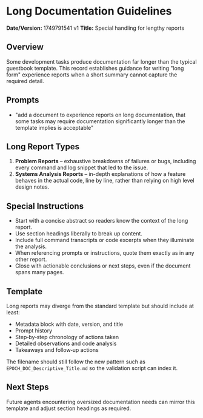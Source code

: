 # Long Documentation Guidelines

**Date/Version:** 1749791541 v1
**Title:** Special handling for lengthy reports

## Overview
Some development tasks produce documentation far longer than the typical guestbook template. This record establishes guidance for writing "long form" experience reports when a short summary cannot capture the required detail.

## Prompts
- "add a document to experience reports on long documentation, that some tasks may require documentation significantly longer than the template implies is acceptable"

## Long Report Types
1. **Problem Reports** – exhaustive breakdowns of failures or bugs, including every command and log snippet that led to the issue.
2. **Systems Analysis Reports** – in-depth explanations of how a feature behaves in the actual code, line by line, rather than relying on high level design notes.

## Special Instructions
- Start with a concise abstract so readers know the context of the long report.
- Use section headings liberally to break up content.
- Include full command transcripts or code excerpts when they illuminate the analysis.
- When referencing prompts or instructions, quote them exactly as in any other report.
- Close with actionable conclusions or next steps, even if the document spans many pages.

## Template
Long reports may diverge from the standard template but should include at least:
- Metadata block with date, version, and title
- Prompt history
- Step‑by‑step chronology of actions taken
- Detailed observations and code analysis
- Takeaways and follow‑up actions

The filename should still follow the new pattern such as `EPOCH_DOC_Descriptive_Title.md` so the validation script can index it.

## Next Steps
Future agents encountering oversized documentation needs can mirror this template and adjust section headings as required.
